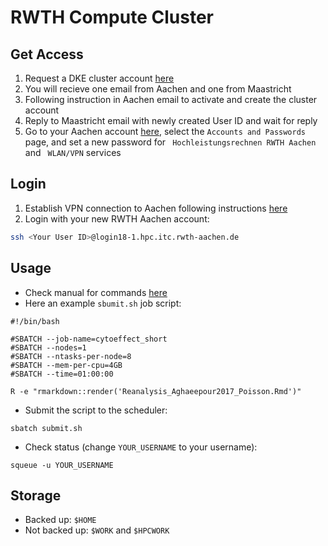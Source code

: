 # RWTH Compute Cluster

## Get Access

1. Request a DKE cluster account [here](https://fse.maastrichtuniversity.nl/lo-fse/site/requests/request-dke-cluster-access/)
2. You will recieve one email from Aachen and one from Maastricht
3. Following instruction in Aachen email to activate and create the cluster account
4. Reply to Maastricht email with newly created User ID and wait for reply
5. Go to your Aachen account [here](https://www.rwth-aachen.de/selfservice), select the `Accounts and Passwords` page, and set a new password for `	Hochleistungsrechnen RWTH Aachen` and `	WLAN/VPN` services

## Login

1. Establish VPN connection to Aachen following instructions [here](https://doc.itc.rwth-aachen.de/display/VPN/VPN+%28ab+MacOS+10.7%29+AnyConnect)
2. Login with your new RWTH Aachen account: 

```bash
ssh <Your User ID>@login18-1.hpc.itc.rwth-aachen.de
```

## Usage

* Check manual for commands [here](https://doc.itc.rwth-aachen.de/display/CC/Using+the+Batch+System)
* Here an example `sbumit.sh` job script:

```{bash}
#!/bin/bash

#SBATCH --job-name=cytoeffect_short
#SBATCH --nodes=1
#SBATCH --ntasks-per-node=8
#SBATCH --mem-per-cpu=4GB
#SBATCH --time=01:00:00

R -e "rmarkdown::render('Reanalysis_Aghaeepour2017_Poisson.Rmd')"
```

* Submit the script to the scheduler:

```{bash}
sbatch submit.sh
```

* Check status (change `YOUR_USERNAME` to your username):

```{bash}
squeue -u YOUR_USERNAME
```

## Storage

* Backed up: `$HOME`
* Not backed up: `$WORK` and `$HPCWORK`
